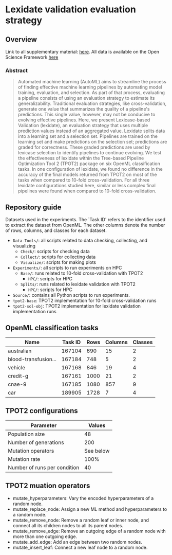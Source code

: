 # Lexidate validation evaluation strategy

## Overview

Link to all supplementary material: [here](https://jgh9094.github.io/GECCO-2024-LEXIDATE-EVALUATION/Bookdown/Pages/).
All data is available on the Open Science Framework [here](https://osf.io/mnzjg/)

### Abstract

> Automated machine learning (AutoML) aims to streamline the process of finding effective machine learning pipelines by automating model training, evaluation, and selection.
As part of that process, evaluating a pipeline consists of using an evaluation strategy to estimate its generalizability.
Traditional evaluation strategies, like cross-validation, generate one value that summarizes the quality of a pipeline's predictions.
This single value, however, may not be conducive to evolving effective pipelines.
Here, we present Lexicase-based Validation (lexidate), an evaluation strategy that uses multiple prediction values instead of an aggregated value.
Lexidate splits data into a learning set and a selection set.
Pipelines are trained on the learning set and make predictions on the selection set; predictions are graded for correctness.
These graded predictions are used by lexicase selection to identify pipelines to continue evolving.
We test the effectiveness of lexidate within the Tree-based Pipeline Optimization Tool 2 (TPOT2) package on six OpenML classification tasks.
In one configuration of lexidate, we found no difference in the accuracy of the final models returned from TPOT2 on most of the tasks when compared to 10-fold cross-validation.
For all three lexidate configurations studied here, similar or less complex final pipelines were found when compared to 10-fold cross-validation.

## Repository guide

Datasets used in the experiments. The `Task ID' refers to the identifier used to extract the dataset from OpenML. The other columns denote the number of rows, columns, and classes for each dataset.

- `Data-Tools/`: all scripts related to data checking, collecting, and visualizing
  - `Check/`: scripts for checking data
  - `Collect/`: scripts for collecting data
  - `Visualize/`: scripts for making plots
- `Experiments/`: all scripts to run experiments on HPC
  - `Base/`: runs related to 10-fold cross-validation with TPOT2
    - `HPC/`: scripts for HPC
  - `Splits/`: runs related to lexidate validation with TPOT2
    - `HPC/`: scripts for HPC
- `Source/`: contains all Python scripts to run experiments.
- `tpot2-base`: TPOT2 implementation for 10-fold cross-validation runs
- `tpot2-sol-obj`: TPOT2 implementation for lexidate validation implementation runs


## OpenML classification tasks

| Name                    | Task ID | Rows | Columns | Classes |
|-------------------------|---------|------|---------|---------|
| australian              | 167104  | 690  | 15      | 2       |
| blood-transfusion...    | 167184  | 748  | 5       | 2       |
| vehicle                 | 167168  | 846  | 19      | 4       |
| credit-g                | 167161  | 1000 | 21      | 2       |
| cnae-9                  | 167185  | 1080 | 857     | 9       |
| car                     | 189905  | 1728 | 7       | 4       |

## TPOT2 configurations

| Parameter                | Values        |
|--------------------------|---------------|
| Population size          | 48            |
| Number of generations    | 200           |
| Mutation operators       | See below     |
| Mutation rate            | 100%          |
| Number of runs per condition | 40        |


## TPOT2 muation operators

- mutate_hyperparameters: Vary the encoded hyperparameters of a random node.
- mutate_replace_node: Assign a new ML method and hyperparameters to a random node.
- mutate_remove_node: Remove a random leaf or inner node, and connect all its children nodes to all its parent nodes.
- mutate_remove_edge: Remove an outgoing edge of a random node with more than one outgoing edge.
- mutate_add_edge: Add an edge between two random nodes.
- mutate_insert_leaf: Connect a new leaf node to a random node.
